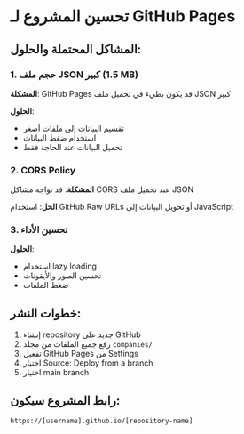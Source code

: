 # تحسين المشروع لـ GitHub Pages

## المشاكل المحتملة والحلول:

### 1. حجم ملف JSON كبير (1.5 MB)
**المشكلة**: GitHub Pages قد يكون بطيء في تحميل ملف JSON كبير

**الحلول**:
- تقسيم البيانات إلى ملفات أصغر
- استخدام ضغط البيانات
- تحميل البيانات عند الحاجة فقط

### 2. CORS Policy
**المشكلة**: قد تواجه مشاكل CORS عند تحميل ملف JSON

**الحل**: استخدام GitHub Raw URLs أو تحويل البيانات إلى JavaScript

### 3. تحسين الأداء
**الحلول**:
- استخدام lazy loading
- تحسين الصور والأيقونات
- ضغط الملفات

## خطوات النشر:

1. إنشاء repository جديد على GitHub
2. رفع جميع الملفات من مجلد `companies/`
3. تفعيل GitHub Pages من Settings
4. اختيار Source: Deploy from a branch
5. اختيار main branch

## رابط المشروع سيكون:
```
https://[username].github.io/[repository-name]
```

